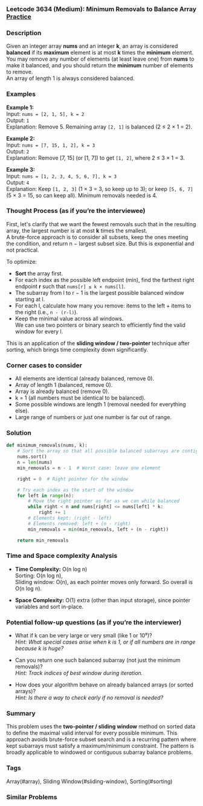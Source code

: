 ### Leetcode 3634 (Medium): Minimum Removals to Balance Array [Practice](https://leetcode.com/problems/minimum-removals-to-balance-array)

### Description  
Given an integer array **nums** and an integer **k**, an array is considered **balanced** if its **maximum** element is at most **k** times the **minimum** element.  
You may remove any number of elements (at least leave one) from **nums** to make it balanced, and you should return the **minimum** number of elements to remove.  
An array of length 1 is always considered balanced.

### Examples  

**Example 1:**  
Input: `nums = [2, 1, 5], k = 2`  
Output: `1`  
Explanation: Remove 5. Remaining array `[2, 1]` is balanced (2 ≤ 2 × 1 = 2).

**Example 2:**  
Input: `nums = [7, 15, 1, 2], k = 3`  
Output: `2`  
Explanation: Remove [7, 15] (or [1, 7]) to get `[1, 2]`, where 2 ≤ 3 × 1 = 3.

**Example 3:**  
Input: `nums = [1, 2, 3, 4, 5, 6, 7], k = 3`  
Output: `4`  
Explanation: Keep `[1, 2, 3]` (1 × 3 = 3, so keep up to 3); or keep `[5, 6, 7]` (5 × 3 = 15, so can keep all). Minimum removals needed is 4.

### Thought Process (as if you’re the interviewee)  
First, let's clarify that we want the fewest removals such that in the resulting array, the largest number is at most **k** times the smallest.  
A brute-force approach is to consider all subsets, keep the ones meeting the condition, and return n − largest subset size. But this is exponential and not practical.

To optimize:
- **Sort** the array first.
- For each index as the possible left endpoint (min), find the farthest right endpoint **r** such that `nums[r] ≤ k × nums[l]`.
- The subarray from l to r − 1 is the largest possible balanced window starting at l.
- For each l, calculate how many you remove: items to the left + items to the right (i.e., `n - (r-l)`).
- Keep the minimal value across all windows.  
We can use two pointers or binary search to efficiently find the valid window for every l.

This is an application of the **sliding window / two-pointer** technique after sorting, which brings time complexity down significantly.

### Corner cases to consider  
- All elements are identical (already balanced, remove 0).
- Array of length 1 (balanced, remove 0).
- Array is already balanced (remove 0).
- k = 1 (all numbers must be identical to be balanced).
- Some possible windows are length 1 (removal needed for everything else).
- Large range of numbers or just one number is far out of range.

### Solution

```python
def minimum_removals(nums, k):
    # Sort the array so that all possible balanced subarrays are contiguous
    nums.sort()
    n = len(nums)
    min_removals = n - 1  # Worst case: leave one element

    right = 0  # Right pointer for the window

    # Try each index as the start of the window
    for left in range(n):
        # Move the right pointer as far as we can while balanced
        while right < n and nums[right] <= nums[left] * k:
            right += 1
        # Elements kept: (right - left)
        # Elements removed: left + (n - right)
        min_removals = min(min_removals, left + (n - right))

    return min_removals
```

### Time and Space complexity Analysis  

- **Time Complexity:** O(n log n)  
  Sorting: O(n log n),  
  Sliding window: O(n), as each pointer moves only forward. So overall is O(n log n).
  
- **Space Complexity:** O(1) extra (other than input storage), since pointer variables and sort in-place.

### Potential follow-up questions (as if you’re the interviewer)  

- What if k can be very large or very small (like 1 or 10⁹)?  
  *Hint: What special cases arise when k is 1, or if all numbers are in range because k is huge?*

- Can you return one such balanced subarray (not just the minimum removals)?  
  *Hint: Track indices of best window during iteration.*

- How does your algorithm behave on already balanced arrays (or sorted arrays)?  
  *Hint: Is there a way to check early if no removal is needed?*

### Summary
This problem uses the **two-pointer / sliding window** method on sorted data to define the maximal valid interval for every possible minimum. This approach avoids brute-force subset search and is a recurring pattern where kept subarrays must satisfy a maximum/minimum constraint. The pattern is broadly applicable to windowed or contiguous subarray balance problems.

### Tags
Array(#array), Sliding Window(#sliding-window), Sorting(#sorting)

### Similar Problems
